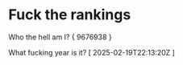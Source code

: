 # Fuck the rankings

Who the hell am I?
{ 9676938 }

What fucking year is it?
[ 2025-02-19T22:13:20Z ]
